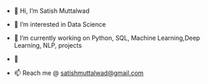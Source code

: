 - 👋 Hi, I’m Satish Muttalwad
 
- 👀 I’m interested in Data Science

- 🌱 I’m currently working on Python, SQL, Machine Learning,Deep Learning, NLP, projects

- 💞

- 📫 Reach me @  satishmuttalwad@gmail.com

<!---
satyhim/satyhim is a ✨ special ✨ repository because its `README.md` (this file) appears on your GitHub profile.
You can click the Preview link to take a look at your changes.
--->
